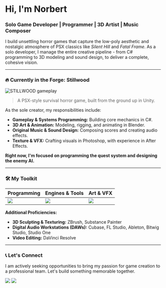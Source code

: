 # Hi, I'm Norbert

### Solo Game Developer | Programmer | 3D Artist | Music Composer

I build unsettling horror games that capture the low-poly aesthetic and nostalgic atmosphere of PSX classics like *Silent Hill* and *Fatal Frame*. As a solo developer, I manage the entire creative pipeline - from C# programming to 3D modeling and sound design, to deliver a complete, cohesive vision.

---

### 🔥 Currently in the Forge: Stillwood
![STILLWOOD gameplay](https://media.githubusercontent.com/media/norbertnoir/Stillwood/main/Assets/Screenshots/Zrzut%20ekranu%202025-06-28%20135342.png)
> A PSX-style survival horror game, built from the ground up in Unity.

<a href="https://github.com/norbertnoir/Stillwood">
</a>

As the sole creator, my responsibilities include:
*   **Gameplay & Systems Programming:** Building core mechanics in C#.
*   **3D Art & Animation:** Modeling, rigging, and animating in Blender.
*   **Original Music & Sound Design:** Composing scores and creating audio effects.
*   **Texture & VFX:** Crafting visuals in Photoshop, with experience in After Effects.

**Right now, I'm focused on programming the quest system and designing the enemy AI.**

---
### 🛠️ My Toolkit

| Programming                                        | Engines & Tools                                        | Art & VFX                                                  |
| -------------------------------------------------- | ------------------------------------------------------ | ---------------------------------------------------------- |
| <img src="https://skillicons.dev/icons?i=cs,cpp,c,py,java" /> | <img src="https://skillicons.dev/icons?i=unity,unreal,godot,git" /> | <img src="https://skillicons.dev/icons?i=blender,photoshop,ae" /> |

**Additional Proficiencies:**
*   **3D Sculpting & Texturing:** ZBrush, Substance Painter
*   **Digital Audio Workstations (DAWs):** Cubase, FL Studio, Ableton, Bitwig Studio, Studio One
*   **Video Editing:** DaVinci Resolve

---

### 📞 Let's Connect

I am actively seeking opportunities to bring my passion for game creation to a professional team. Let's build something memorable together.

[<img src="https://skillicons.dev/icons?i=gmail" />](mailto:[norbertwyzykowskii@gmail.com])
[<img src="https://skillicons.dev/icons?i=linkedin" />](https://www.linkedin.com/in/norbert-wyzykowski)
